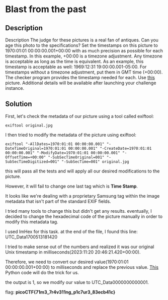 # Blast from the past

## Description

Description
The judge for these pictures is a real fan of antiques. Can you age this photo to the specifications?
Set the timestamps on this picture to 1970:01:01 00:00:00.001+00:00 with as much precision as possible for each timestamp. In this example, +00:00 is a timezone adjustment. Any timezone is acceptable as long as the time is equivalent. As an example, this timestamp is acceptable as well: 1969:12:31 19:00:00.001-05:00. For timestamps without a timezone adjustment, put them in GMT time (+00:00). The checker program provides the timestamp needed for each.
Use [this](https://artifacts.picoctf.net/c_mimas/90/original.jpg) picture.
Additional details will be available after launching your challenge instance.

## Solution

First, let's check the metadata of our picture using a tool called exiftool:

```shell
exiftool original.jpg
```

I then tried to modify the metadata of the picture using exiftool:

```shell
exiftool "-AllDates=1970:01:01 00:00:00.001" "-DateTimeOriginal=1970:01:01 00:00:00.001" "-CreateDate=1970:01:01 00:00:00.001" "-ModifyDate=1970:01:01 00:00:00.001" "-OffsetTime=+00:00" "-SubSecTimeOriginal=001" "-SubSecTimeDigitized=001" "-SubSecTime=001" original.jpg
```

this will pass all the tests and will apply all our desired modifications to the picture.

However, it will fail to change one last tag which is **Time Stamp**.

It looks like we're dealing with a proprietary Samsung tag within the image metadata that isn't part of the standard EXIF fields.

I tried many tools to change this but didn't get any results. eventually, I decided to change the hexadecimal code of the picture manually in order to modify this metadata tag.

I used ImHex for this task. at the end of the file, I found this line: UTC_Data1700513181420

I tried to make sense out of the numbers and realized it was our original Unix timestamp in milliseconds(2023:11:20 20:46:21.420+00:00).

Therefore, we need to convert our desired value(1970:01:01 00:00:00.001+00:00) to milliseconds and replace the previous value.
[This](timestamp.py) Python code will do the trick for us.

the output is 1, so we modify our value to UTC_Data0000000000001.

flag: **picoCTF{71m3_7r4v311ng_p1c7ur3_83ecb41c}**

